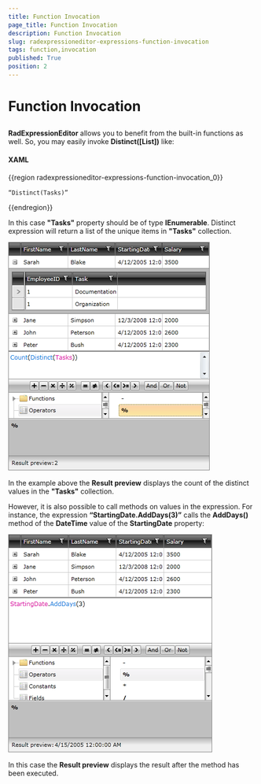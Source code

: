 ```yaml
---
title: Function Invocation
page_title: Function Invocation
description: Function Invocation
slug: radexpressioneditor-expressions-function-invocation
tags: function,invocation
published: True
position: 2
---
```


# Function Invocation



## 

__RadExpressionEditor__ allows you to benefit from the built-in functions as well. So, you may easily invoke __Distinct([List])__ like: 

#### __XAML__

{{region radexpressioneditor-expressions-function-invocation_0}}

	“Distinct(Tasks)”
{{endregion}}



In this case __"Tasks"__ property should be of type __IEnumerable__. Distinct expression will return a list of the unique items in __"Tasks"__ collection. 

![](images/RadExpressionEditor_DistinctExpression.png)



In the example above the __Result preview__ displays the count of the distinct values in the __"Tasks"__ collection. 

However, it is also possible to call methods on values in the expression. For instance, the expression __“StartingDate.AddDays(3)”__ calls the __AddDays()__ method of the __DateTime__ value of the __StartingDate__ property:
         

![](images/RadExpressionEditor_CallMethods.png)



In this case the __Result preview__ displays the result after the method has been executed.
 

